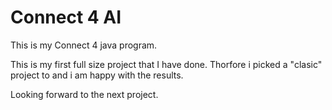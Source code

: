 # Connect 4 AI
This is my Connect 4 java program.

This is my first full size project that I have done. Thorfore i picked a "clasic" project to and i am happy with the results.

Looking forward to the next project.
